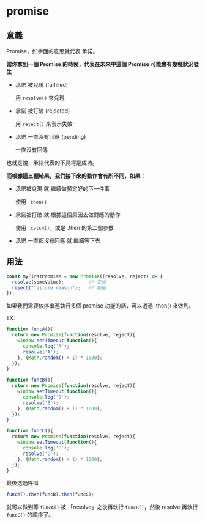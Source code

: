 # promise

## 意義

Promise，如字面的意思就代表 承諾。

**當你拿到一個 Promise 的時候，代表在未來中這個 Promise 可能會有幾種狀況發生**

- 承諾 被兌現 (fulfilled)

  用 <code>resolve()</code> 來兌現

- 承諾 被打破 (rejected)

  用 <code>reject()</code> 來表示失敗

- 承諾 一直沒有回應 (pending)

  一直沒有回傳

也就是說，承諾代表的不見得是成功。


**而根據這三種結果，我們接下來的動作會有所不同，如果：**

- 承諾被兌現 就 繼續做預定好的下一件事

  使用 <code>.then()</code>

- 承諾被打破 就 根據這個原因去做對應的動作

  使用 <code>.catch()</code>，或是 .then 的第二個參數

- 承諾 一直都沒有回應 就 繼續等下去

## 用法

```js
const myFirstPromise = new Promise((resolve, reject) => {
  resolve(someValue);         // 完成
  reject("failure reason");   // 拒絕
});
```

如果我們需要依序串連執行多個 promise 功能的話，可以透過 .then() 來做到。

EX:
```js
function funcA(){
  return new Promise(function(resolve, reject){
    window.setTimeout(function(){
      console.log('A');
      resolve('A');
    }, (Math.random() + 1) * 1000);
  });
}

function funcB(){
  return new Promise(function(resolve, reject){
    window.setTimeout(function(){
      console.log('B');
      resolve('B');
    }, (Math.random() + 1) * 1000);
  });
}

function funcC(){
  return new Promise(function(resolve, reject){
    window.setTimeout(function(){
      console.log('C');
      resolve('C');
    }, (Math.random() + 1) * 1000);
  });
}
```
最後透過呼叫
```js
funcA().then(funcB).then(funcC);
```
就可以做到等 <code>funcA()</code> 被 「resolve」之後再執行 <code>funcB()</code>，然後 resolve 再執行 <code>funcC()</code> 的順序了。